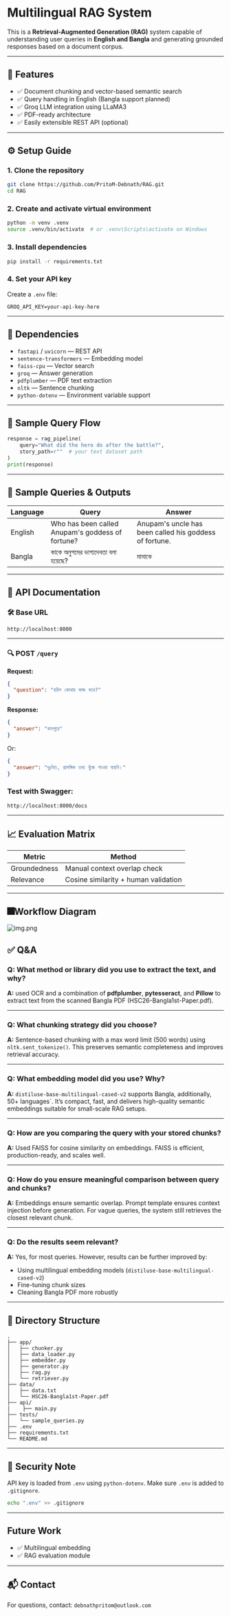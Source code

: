 #  Multilingual RAG System 

This is a **Retrieval-Augmented Generation (RAG)** system capable of understanding user queries in **English and Bangla**  and generating grounded responses based on a document corpus. 

---

## 📌 Features

- ✅ Document chunking and vector-based semantic search
- ✅ Query handling in English (Bangla support planned)
- ✅ Groq LLM integration using LLaMA3
- ✅ PDF-ready architecture
- ✅ Easily extensible REST API (optional)

---

## ⚙️ Setup Guide

### 1. Clone the repository
```bash
git clone https://github.com/PritoM-Debnath/RAG.git
cd RAG
```

### 2. Create and activate virtual environment
```bash
python -m venv .venv
source .venv/bin/activate  # or .venv\Scripts\activate on Windows
```

### 3. Install dependencies
```bash
pip install -r requirements.txt
```

### 4. Set your API key
Create a `.env` file:
```env
GROQ_API_KEY=your-api-key-here
```

---

## 🧰 Dependencies

- `fastapi` / `uvicorn` — REST API
- `sentence-transformers` — Embedding model
- `faiss-cpu` — Vector search
- `groq` — Answer generation
- `pdfplumber` — PDF text extraction
- `nltk` — Sentence chunking
- `python-dotenv` — Environment variable support

---

## 🔎 Sample Query Flow

```python
response = rag_pipeline(
    query="What did the hero do after the battle?",
    story_path=r""  # your text dataset path 
)
print(response)
```

---

## 🧪 Sample Queries & Outputs

| Language | Query                                     | Answer           |
|----------|-------------------------------------------|------------------|
| English  | Who has been called Anupam's goddess of fortune?    | Anupam's uncle has been called his goddess of fortune.|
| Bangla   | কাকে অনুপমের ভাগ্যদেবতা বলা হয়েছে?       | মামাকে            |


---

## 📑 API Documentation 


### 🛠️ Base URL
```
http://localhost:8000
```

---

### 🔍 POST `/query`

**Request:**
```json
{
  "question": "হরিশ কোথায় কাজ করে?"
}
```

**Response:**
```json
{
  "answer": "কানপুরে"
}
```

Or:
```json
{
  "answer": "দুঃখিত, প্রাসঙ্গিক তথ্য খুঁজে পাওয়া যায়নি।"
}
```

### Test with Swagger:
```
http://localhost:8000/docs
```

---


## 📈 Evaluation Matrix 

| Metric        | Method                                 |
|---------------|----------------------------------------|
| Groundedness  | Manual context overlap check           |
| Relevance     | Cosine similarity + human validation   |

---
## 🎆Workflow Diagram
![img.png](img.png)
## ✅ Q&A

### Q: What method or library did you use to extract the text, and why?
**A:**  used OCR and a combination of **pdfplumber**, **pytesseract**, and **Pillow** to extract text from the scanned Bangla PDF (HSC26-Bangla1st-Paper.pdf).

---

### Q: What chunking strategy did you choose?
**A:** Sentence-based chunking with a max word limit (500 words) using `nltk.sent_tokenize()`. This preserves semantic completeness and improves retrieval accuracy.

---

### Q: What embedding model did you use? Why?
**A:** `distiluse-base-multilingual-cased-v2` supports Bangla, additionally, 50+ languages`. It’s compact, fast, and delivers high-quality semantic embeddings suitable for small-scale RAG setups.

---

### Q: How are you comparing the query with your stored chunks?
**A:** Used FAISS for cosine similarity on embeddings. FAISS is efficient, production-ready, and scales well.

---

### Q: How do you ensure meaningful comparison between query and chunks?
**A:** Embeddings ensure semantic overlap. Prompt template ensures context injection before generation. For vague queries, the system still retrieves the closest relevant chunk.

---

### Q: Do the results seem relevant?
**A:** Yes, for most queries. However, results can be further improved by:
- Using multilingual embedding models (`distiluse-base-multilingual-cased-v2`)
- Fine-tuning chunk sizes
- Cleaning Bangla PDF more robustly

---

## 📂 Directory Structure

```
.
├── app/
│   ├── chunker.py
│   ├── data_loader.py
│   ├── embedder.py
│   ├── generator.py
│   ├── rag.py
│   └── retriever.py
├── data/
│   ├── data.txt
│   └── HSC26-Bangla1st-Paper.pdf
├── api/
|    ├── main.py
├── tests/
│   └── sample_queries.py
├── .env
├── requirements.txt
└── README.md
```

---

## 🔐 Security Note

API key is loaded from `.env` using `python-dotenv`. Make sure `.env` is added to `.gitignore`.

```bash
echo ".env" >> .gitignore
```

---

##  Future Work


- ✅ Multilingual embedding
- ✅ RAG evaluation module

---

## 📬 Contact

For questions, contact: `debnathpritom@outlook.com`  


